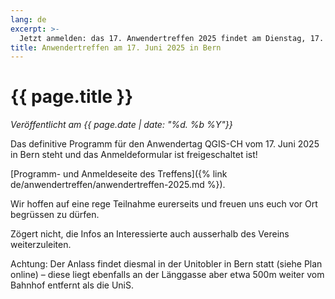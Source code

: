```yaml
---
lang: de
excerpt: >-
  Jetzt anmelden: das 17. Anwendertreffen 2025 findet am Dienstag, 17. Juni in Bern statt.
title: Anwendertreffen am 17. Juni 2025 in Bern
---
```


# {{ page.title }}

*Veröffentlicht am {{ page.date | date: "%d. %b %Y"}}*

Das definitive Programm für den Anwendertag QGIS-CH vom 17. Juni 2025 in Bern steht und das Anmeldeformular ist freigeschaltet ist!

[Programm- und Anmeldeseite des Treffens]({% link de/anwendertreffen/anwendertreffen-2025.md %}). 

Wir hoffen auf eine rege Teilnahme eurerseits und freuen uns euch vor Ort begrüssen zu dürfen.

Zögert nicht, die Infos an Interessierte auch ausserhalb des Vereins weiterzuleiten.

Achtung: 
Der Anlass findet diesmal in der Unitobler in Bern statt  (siehe Plan online) – diese liegt ebenfalls an der Länggasse aber etwa 500m weiter vom Bahnhof entfernt als die UniS.



